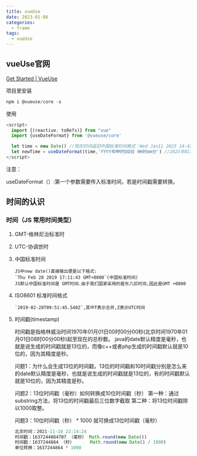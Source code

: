 ```yaml
---
title: vueUse
date: 2023-01-06
categories:
  - frame
tags:
  - vueUse
---
```


## vueUse官网

[Get Started | VueUse](https://vueuse.org/guide/)

项目里安装

```js
npm i @vueuse/core -s
```

使用

```js
<script>
  import {(reactive, toRefs)} from "vue" 
  import {useDateFormat} from '@vueuse/core' 

  let time = new Date() //现在时间返回中国标准时间格式：Wed Jan11 2023 14:41:53 GMT+0800 (中国标准时间) 
  let newTime = useDateFormat(time,'YYYY年MM月DD日 HH时mm分') //2023年01月11日 14时44分
</script>
```

注意：

useDateFormat（）:第一个参数需要传入标准时间，若是时间戳需要转换。

## 时间的认识

### 时间（JS 常用时间类型）

1. GMT-格林尼治标准时

2. UTC-协调世时

3. 中国标准时间

   ```
   JS中new date()直接输出便是以下格式:
   `Thu Feb 28 2019 17:11:43 GMT+0800`(中国标准时间)
   JS默认中国标准时间是 GMT时间.由于我们国家采用的是东八区时间,因此是GMT +0800
   ```

4. ISO8601 标准时间格式

   ```
   `2019-02-28T09:51:45.540Z`,其中T表示合并,Z表示UTC时间
   ```

5. 时间戳(timestamp)

   时间戳是指格林威治时间1970年01月01日00时00分00秒(北京时间1970年01月01日08时00分00秒)起至现在的总秒数。
   java的date默认精度是毫秒，也就是说生成的时间戳就是13位的，而像c++或者php生成的时间戳默认就是10位的，因为其精度是秒。

   问题1：为什么会生成13位的时间戳，13位的时间戳和10时间戳分别是怎么来的date默认精度是毫秒，也就是说生成的时间戳就是13位的，有的时间戳默认就是10位的，因为其精度是秒。

   问题2：13位时间戳（毫秒）如何转换成10位时间戳（秒）
   第一种：通过substring方法，将13位的时间戳最后三位数字截取
   第二种：将13位时间戳除以1000取整。

   问题3：10位时间戳（秒） * 1000 就可换成13位时间戳（毫秒）

   ```js
   北京时间：2021-11-18 22:14:24
   时间戳：1637244864707 （毫秒） Math.round(new Date())
   时间戳：1637244864 （秒）      Math.round(new Date() / 1000)
   单位转换：1637244864 * 1000
   ```

   

